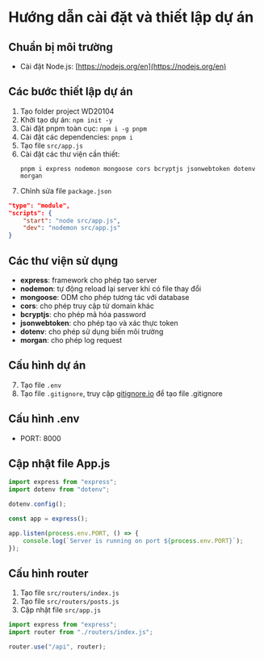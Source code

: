 # Hướng dẫn cài đặt và thiết lập dự án

## Chuẩn bị môi trường

-   Cài đặt Node.js: [https://nodejs.org/en](https://nodejs.org/en)

## Các bước thiết lập dự án

1. Tạo folder project WD20104
2. Khởi tạo dự án: `npm init -y`
3. Cài đặt pnpm toàn cục: `npm i -g pnpm`
4. Cài đặt các dependencies: `pnpm i`
5. Tạo file `src/app.js`
6. Cài đặt các thư viện cần thiết:
    ```
    pnpm i express nodemon mongoose cors bcryptjs jsonwebtoken dotenv morgan
    ```
7. Chỉnh sửa file `package.json`

```json
"type": "module",
"scripts": {
    "start": "node src/app.js",
    "dev": "nodemon src/app.js"
}
```

## Các thư viện sử dụng

-   **express**: framework cho phép tạo server
-   **nodemon**: tự động reload lại server khi có file thay đổi
-   **mongoose**: ODM cho phép tương tác với database
-   **cors**: cho phép truy cập từ domain khác
-   **bcryptjs**: cho phép mã hóa password
-   **jsonwebtoken**: cho phép tạo và xác thực token
-   **dotenv**: cho phép sử dụng biến môi trường
-   **morgan**: cho phép log request

## Cấu hình dự án

7. Tạo file `.env`
8. Tạo file `.gitignore`, truy cập [gitignore.io](https://gitignore.io) để tạo file .gitignore

## Cấu hình .env

-   PORT: 8000

## Cập nhật file App.js

```js
import express from "express";
import dotenv from "dotenv";

dotenv.config();

const app = express();

app.listen(process.env.PORT, () => {
    console.log(`Server is running on port ${process.env.PORT}`);
});
```

## Cấu hình router

1. Tạo file `src/routers/index.js`
2. Tạo file `src/routers/posts.js`
3. Cập nhật file `src/app.js`

```js
import express from "express";
import router from "./routers/index.js";

router.use("/api", router);
```
